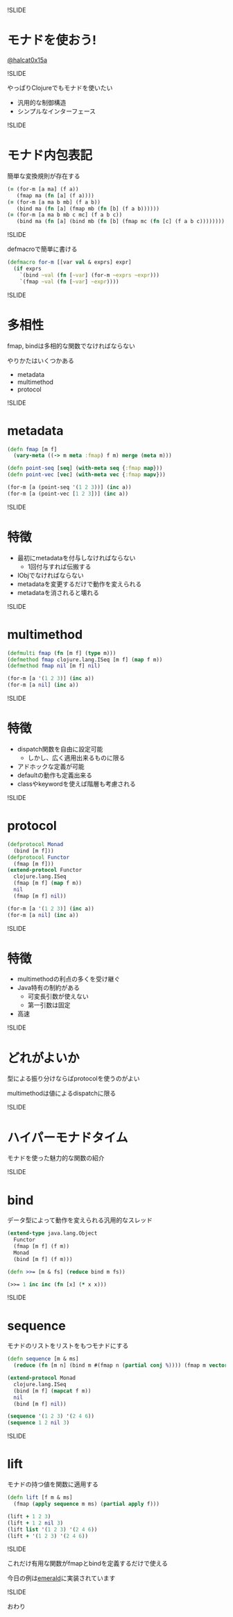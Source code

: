 !SLIDE

# モナドを使おう!

[@halcat0x15a](https://twitter.com/halcat0x15a)

!SLIDE

やっぱりClojureでもモナドを使いたい

* 汎用的な制御構造
* シンプルなインターフェース

!SLIDE

# モナド内包表記

簡単な変換規則が存在する

```clojure
(= (for-m [a ma] (f a))
   (fmap ma (fn [a] (f a))))
(= (for-m [a ma b mb] (f a b))
   (bind ma (fn [a] (fmap mb (fn [b] (f a b))))))
(= (for-m [a ma b mb c mc] (f a b c))
   (bind ma (fn [a] (bind mb (fn [b] (fmap mc (fn [c] (f a b c))))))))
```

!SLIDE

defmacroで簡単に書ける

```clojure
(defmacro for-m [[var val & exprs] expr]
  (if exprs
    `(bind ~val (fn [~var] (for-m ~exprs ~expr)))
    `(fmap ~val (fn [~var] ~expr))))
```

!SLIDE

# 多相性

fmap, bindは多相的な関数でなければならない

やりかたはいくつかある

* metadata
* multimethod
* protocol

!SLIDE

# metadata

```clojure
(defn fmap [m f]
  (vary-meta ((-> m meta :fmap) f m) merge (meta m)))

(defn point-seq [seq] (with-meta seq {:fmap map}))
(defn point-vec [vec] (with-meta vec {:fmap mapv}))

(for-m [a (point-seq '(1 2 3))] (inc a))
(for-m [a (point-vec [1 2 3])] (inc a))
```

!SLIDE

# 特徴

* 最初にmetadataを付与しなければならない
    * 1回付与すれば伝搬する
* IObjでなければならない
* metadataを変更するだけで動作を変えられる
* metadataを消されると壊れる

!SLIDE

# multimethod

```clojure
(defmulti fmap (fn [m f] (type m)))
(defmethod fmap clojure.lang.ISeq [m f] (map f m))
(defmethod fmap nil [m f] nil)

(for-m [a '(1 2 3)] (inc a))
(for-m [a nil] (inc a))
```

!SLIDE

# 特徴

* dispatch関数を自由に設定可能
    * しかし、広く適用出来るものに限る
* アドホックな定義が可能
* defaultの動作も定義出来る
* classやkeywordを使えば階層も考慮される

!SLIDE

# protocol

```clojure
(defprotocol Monad
  (bind [m f]))
(defprotocol Functor
  (fmap [m f]))
(extend-protocol Functor
  clojure.lang.ISeq
  (fmap [m f] (map f m))
  nil
  (fmap [m f] nil))

(for-m [a '(1 2 3)] (inc a))
(for-m [a nil] (inc a))
```

!SLIDE

# 特徴

* multimethodの利点の多くを受け継ぐ
* Java特有の制約がある
    * 可変長引数が使えない
    * 第一引数は固定
* 高速

!SLIDE

# どれがよいか

型による振り分けならばprotocolを使うのがよい

multimethodは値によるdispatchに限る

!SLIDE

# ハイパーモナドタイム

モナドを使った魅力的な関数の紹介

!SLIDE

# bind

データ型によって動作を変えられる汎用的なスレッド

```clojure
(extend-type java.lang.Object
  Functor
  (fmap [m f] (f m))
  Monad
  (bind [m f] (f m)))

(defn >>= [m & fs] (reduce bind m fs))

(>>= 1 inc inc (fn [x] (* x x)))
```

!SLIDE

# sequence

モナドのリストをリストをもつモナドにする

```clojure
(defn sequence [m & ms]
  (reduce (fn [m n] (bind m #(fmap n (partial conj %)))) (fmap m vector) ms))

(extend-protocol Monad
  clojure.lang.ISeq
  (bind [m f] (mapcat f m))
  nil
  (bind [m f] nil))

(sequence '(1 2 3) '(2 4 6))
(sequence 1 2 nil 3)
```

!SLIDE

# lift

モナドの持つ値を関数に適用する

```clojure
(defn lift [f m & ms]
  (fmap (apply sequence m ms) (partial apply f)))

(lift + 1 2 3)
(lift + 1 2 nil 3)
(lift list '(1 2 3) '(2 4 6))
(lift + '(1 2 3) '(2 4 6))
```

!SLIDE

これだけ有用な関数がfmapとbindを定義するだけで使える

今日の例は[emerald](https://github.com/halcat0x15a/emerald/)に実装されています

!SLIDE

おわり
